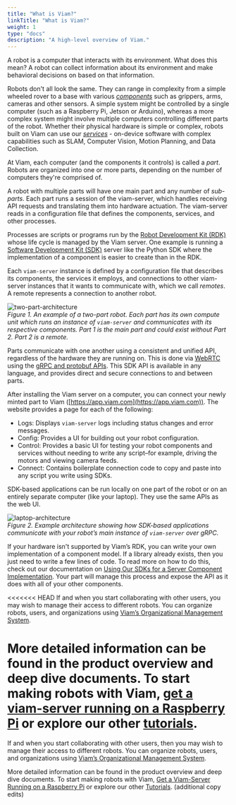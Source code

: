 ```yaml
---
title: "What is Viam?"
linkTitle: "What is Viam?"
weight: 1
type: "docs"
description: "A high-level overview of Viam."
---
```

A robot is a computer that interacts with its environment.
What does this mean? A robot can collect information about its environment and make behavioral decisions on based on that information.

Robots don't all look the same. They can range in complexity from a simple wheeled rover to a base with various [_components_](/components) such as grippers, arms, cameras and other sensors.
A simple system might be controlled by a single computer (such as a Raspberry Pi, Jetson or Arduino), whereas a more complex system might involve multiple computers controlling different parts of the robot.
Whether their physical hardware is simple or complex, robots built on Viam can use our [_services_](/services) - on-device software with complex capabilities such as SLAM, Computer Vision, Motion Planning, and Data Collection. 

At Viam, each computer (and the components it controls) is called a _part_.
Robots are organized into one or more parts, depending on the number of computers they're comprised of.

A robot with multiple parts will have one main part and any number of _sub-parts_.
Each part runs a session of the viam-server, which handles receiving API requests and translating them into hardware actuation.
The viam-server reads in a configuration file that defines the components, services, and other processes.

Processes are scripts or programs run by the [Robot Development Kit (RDK)](/product-overviews/rdk) whose life cycle is managed by the Viam server.
One example is running a [Software Development Kit (SDK)](/product-overviews/sdk-as-server) server like the Python SDK where the implementation of a component is easier to create than in the RDK.

Each `viam-server` instance is defined by a configuration file that describes its components, the services it employs, and connections to other viam-server instances that it wants to communicate with, which we call _remotes_.
A remote represents a connection to another robot.

![two-part-architecture](../img/overview-two-part-architecture.png)  
_Figure 1.
An example of a two-part robot.
Each part has its own compute unit which runs an instance of `viam-server` and communicates with its respective components.
Part 1 is the main part and could exist without Part 2.
Part 2 is a remote._

Parts communicate with one another using a consistent and unified API, regardless of the hardware they are running on.
This is done via [WebRTC](https://en.wikipedia.org/wiki/WebRTC) using the [gRPC and protobuf APIs](../../deeper-dive/architecture-and-protobuf).
This SDK API is available in any language, and provides direct and secure connections to and between parts.

After installing the Viam server on a computer, you can connect your newly minted part to Viam ([https://app.viam.com](https://app.viam.com)).
The website provides a page for each of the following:

- Logs: Displays `viam-server` logs including status changes and error messages.
- Config: Provides a UI for building out your robot configuration.
- Control: Provides a basic UI for testing your robot components and services without needing to write any script–for example, driving the motors and viewing camera feeds.
- Connect: Contains boilerplate connection code to copy and paste into any script you write using SDKs.

SDK-based applications can be run locally on one part of the robot or on an entirely separate computer (like your laptop).
They use the same APIs as the web UI.

![laptop-architecture](../img/overview-laptop-architecture.png)  
_Figure 2.
Example architecture showing how SDK-based applications communicate with your robot’s main instance of `viam-server` over gRPC._

If your hardware isn't supported by Viam’s RDK, you can write your own implementation of a component model.
If a library already exists, then you just need to write a few lines of code.
To read more on how to do this, check out our documentation on [Using Our SDKs for a Server Component Implementation](/product-overviews/sdk-as-server).
Your part will manage this process and expose the API as it does with all of your other components.

<<<<<<< HEAD
If and when you start collaborating with other users, you may wish to manage their access to different robots.
You can organize robots, users, and organizations using [Viam’s Organizational Management System](/product-overviews/organization-management).

More detailed information can be found in the product overview and deep dive documents.
To start making robots with Viam, [get a viam-server running on a Raspberry Pi](/getting-started/installation) or explore our other [tutorials](/tutorials/tutorials).
=======
If and when you start collaborating with other users, then you may wish to manage their access to different robots.
You can organize robots, users, and organizations using [Viam’s Organizational Management System](/product-overviews/organization-management).

More detailed information can be found in the product overview and deep dive documents.
To start making robots with Viam, [Get a Viam-Server Running on a Raspberry Pi](/getting-started/installation) or explore our other [Tutorials](/tutorials/tutorials).
(additional copy edits)
